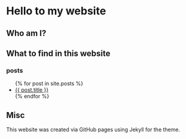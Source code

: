 # Hello to my website

## Who am I?

## What to find in this website

### posts
<ul>
  {% for post in site.posts %}
    <li>
      <a href="{{ post.url }}">{{ post.title }}</a>
    </li>
  {% endfor %}
</ul>

## Misc

This website was created via GitHub pages using Jekyll for the theme.